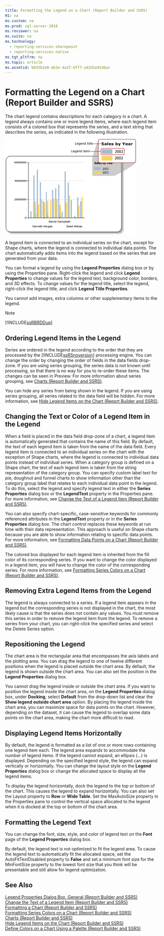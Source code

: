 ```yaml
---
title: Formatting the Legend on a Chart (Report Builder and SSRS)
H1: na
ms.custom: na
ms.prod: sql-server-2016
ms.reviewer: na
ms.suite: na
ms.technology: 
  - reporting-services-sharepoint
  - reporting-services-native
ms.tgt_pltfrm: na
ms.topic: article
ms.assetid: b035b2e0-ab1e-4a37-bff7-a42d1e914bac
---
```

# Formatting the Legend on a Chart (Report Builder and SSRS)
  The chart legend contains descriptions for each category in a chart. A legend always contains one or more legend items, where each legend item consists of a colored box that represents the series, and a text string that describes the series, as indicated in the following illustration.  
  
 ![Diagram of a chart legend](../../Topics/TopicNameContainA/media/rs_legendDiagram.gif "rs_legendDiagram")  
  
 A legend item is connected to an individual series on the chart, except for Shape charts, where the legend is connected to individual data points. The chart automatically adds items into the legend based on the series that are generated from your data.  
  
 You can format a legend by using the **Legend Properties** dialog box or by using the Properties pane. Right-click the legend and click **Legend Properties** to change values for the legend text, background color, borders, and 3D effects. To change values for the legend title, select the legend, right-click the legend title, and click **Legend Title Properties**.  
  
 You cannot add images, extra columns or other supplementary items to the legend.  
  
> [!NOTE]  
>  [!INCLUDE[ssRBRDDup](../../Topics/TopicNameContainA/includes/ssRBRDDup_md.md)]  
  
## Ordering Legend Items in the Legend  
 Series are ordered in the legend according to the order that they are processed by the [!INCLUDE[ssRSnoversion](../../Topics/TopicNameContainA/includes/ssRSnoversion_md.md)] processing engine. You can change the order by changing the order of fields in the data fields drop-zone. If you are using series grouping, the series data is not known until processing, so that there is no way for you to re-order these items. The changes can be seen in Preview. For more information about series grouping, see [Charts &#40;Report Builder and SSRS&#41;](../../Topics/TopicNameNotContainA/Charts--Report-Builder-and-SSRS-.md).  
  
 You can hide any series from being shown in the legend. If you are using series grouping, all series related to the data field will be hidden. For more information, see [Hide Legend Items on the Chart &#40;Report Builder and SSRS&#41;](../../Topics/TopicNameNotContainA/Hide-Legend-Items-on-the-Chart--Report-Builder-and-SSRS-.md).  
  
## Changing the Text or Color of a Legend Item in the Legend  
 When a field is placed in the data field drop-zone of a chart, a legend item is automatically generated that contains the name of this field. By default, the text of each legend item is taken from the name of the data field. Every legend item is connected to an individual series on the chart with the exception of Shape charts, where the legend is connected to individual data points instead of individual series. When a category group is defined on a Shape chart, the text of each legend item is taken from the string representation of the category group. You can specify custom label text for pie, doughnut and funnel charts to show information other than the category group label that relates to each individual data point in the legend. To do this, select the legend and specify legend text in either the **Series Properties** dialog box or the **LegendText** property in the Properties pane. For more information, see [Change the Text of a Legend Item &#40;Report Builder and SSRS&#41;](../../Topics/TopicNameContainA/Change-the-Text-of-a-Legend-Item--Report-Builder-and-SSRS-.md).  
  
 You can also specify chart-specific, case-sensitive keywords for commonly referenced attributes in the **LegendText** property or in the **Series Properties** dialog box. The chart control replaces these keywords at run time with their data representation. This approach is useful on Shape charts because you are able to show information relating to specific data points. For more information, see [Formatting Data Points on a Chart &#40;Report Builder and SSRS&#41;](../../Topics/TopicNameContainA/Formatting-Data-Points-on-a-Chart--Report-Builder-and-SSRS-.md).  
  
 The colored box displayed for each legend item is inherited from the fill color of its corresponding series. If you want to change the color displayed in a legend item, you will have to change the color of the corresponding series. For more information, see [Formatting Series Colors on a Chart &#40;Report Builder and SSRS&#41;](../../Topics/TopicNameContainA/Formatting-Series-Colors-on-a-Chart--Report-Builder-and-SSRS-.md).  
  
## Removing Extra Legend Items from the Legend  
 The legend is always connected to a series. If a legend item appears in the legend but the corresponding series is not displayed in the chart, the most likely cause is that the series does not contain any values. You must remove this series in order to remove the legend item from the legend. To remove a series from your chart, you can right-click the specified series and select the Delete Series option.  
  
## Repositioning the Legend  
 The chart area is the rectangular area that encompasses the axis labels and the plotting area. You can drag the legend to one of twelve different positions when the legend is placed outside the chart area. By default, the legend is shown outside the chart area. You can also set the position in the **Legend Properties** dialog box.  
  
 You cannot drag the legend inside or outside the chart area. If you want to position the legend inside the chart area, on the **Legend Properties** dialog box, under **Docking**, select **Default** from the drop-down list and clear the **Show legend outside chart area** option. By placing the legend inside the chart area, you can maximize space for data points on the chart. However, depending on the dataset, it can cause the legend to overlap some data points on the chart area, making the chart more difficult to read.  
  
## Displaying Legend Items Horizontally  
 By default, the legend is formatted as a list of one or more rows containing one legend item each. The legend area expands to accommodate the number of legend items. If the legend cannot expand, an ellipsis (…) is displayed. Depending on the specified legend style, the legend can expand vertically or horizontally. You can change the layout style on the **Legend Properties** dialog box or change the allocated space to display all the legend items.  
  
 To display the legend horizontally, dock the legend to the top or bottom of the chart. This causes the legend to expand horizontally. You can also set the Layout property to **Row** or **Wide Table**. Set the MaxAutoSize property in the Properties pane to control the vertical space allocated to the legend when it is docked at the top or bottom of the chart area.  
  
## Formatting the Legend Text  
 You can change the font, size, style, and color of legend text on the **Font** page of the **Legend Properties** dialog box.  
  
 By default, the legend text is not optimized to fit the legend area. To cause the legend text to automatically fit the allocated space, set the AutoFitTextDisabled property to **False** and set a minimum font size for the MinFontSize property to the lowest font size that you think will be presentable and still allow for legend optimization.  
  
## See Also  
 [Legend Properties Dialog Box, General &#40;Report Builder and SSRS&#41;](../../Topics/TopicNameNotContainA/Legend-Properties-Dialog-Box--General--Report-Builder-and-SSRS-.md)   
 [Change the Text of a Legend Item &#40;Report Builder and SSRS&#41;](../../Topics/TopicNameContainA/Change-the-Text-of-a-Legend-Item--Report-Builder-and-SSRS-.md)   
 [Formatting a Chart &#40;Report Builder and SSRS&#41;](../../Topics/TopicNameContainA/Formatting-a-Chart--Report-Builder-and-SSRS-.md)   
 [Formatting Series Colors on a Chart &#40;Report Builder and SSRS&#41;](../../Topics/TopicNameContainA/Formatting-Series-Colors-on-a-Chart--Report-Builder-and-SSRS-.md)   
 [Charts &#40;Report Builder and SSRS&#41;](../../Topics/TopicNameNotContainA/Charts--Report-Builder-and-SSRS-.md)   
 [Hide Legend Items on the Chart &#40;Report Builder and SSRS&#41;](../../Topics/TopicNameNotContainA/Hide-Legend-Items-on-the-Chart--Report-Builder-and-SSRS-.md)   
 [Define Colors on a Chart Using a Palette &#40;Report Builder and SSRS&#41;](../../Topics/TopicNameContainA/Define-Colors-on-a-Chart-Using-a-Palette--Report-Builder-and-SSRS-.md)  
  
  